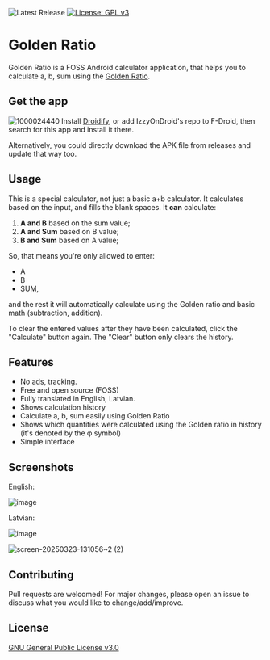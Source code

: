 
![Latest Release](https://img.shields.io/github/v/release/FooqX/GoldenRatio?style=for-the-badge&logo=github)
[![License: GPL v3](https://img.shields.io/badge/License-GPLv3-orange.svg?style=for-the-badge)](https://choosealicense.com/licenses/gpl-3.0/)

# Golden Ratio

Golden Ratio is a FOSS Android calculator application, that helps you to calculate a, b, sum using the [Golden Ratio](https://en.wikipedia.org/wiki/Golden_ratio).

## Get the app
![1000024440](https://github.com/user-attachments/assets/ae8e2e36-0c42-4e9a-9c84-9e2da8393733)
Install [Droidify](https://github.com/Droid-ify/client), or add IzzyOnDroid's repo to F-Droid, then search for this app and install it there.

Alternatively, you could directly download the APK file from releases and update that way too.
## Usage
This is a special calculator, not just a basic a+b calculator.
It calculates based on the input, and fills the blank spaces. It **can** calculate:

1. **A and B** based on the sum value;
2. **A and Sum** based on B value;
3. **B and Sum** based on A value;

So, that means you're only allowed to enter:

- A
- B
- SUM,

and the rest it will automatically calculate using the Golden ratio and basic math (subtraction, addition).

To clear the entered values after they have been calculated, click the "Calculate" button again. The "Clear" button only clears the history.
## Features
- No ads, tracking.
- Free and open source (FOSS)
- Fully translated in English, Latvian.
- Shows calculation history
- Calculate a, b, sum easily using Golden Ratio
- Shows which quantities were calculated using the Golden ratio in history (it's denoted by the φ symbol)
- Simple interface

## Screenshots
English:


![image](https://github.com/user-attachments/assets/c7e38c84-6114-4037-a94c-46eaa84b15b8)


Latvian:


![image](https://github.com/user-attachments/assets/02524e7d-4c80-41aa-b8c8-94073c672204) 

![screen-20250323-131056~2 (2)](https://github.com/user-attachments/assets/1a3c39bb-f799-4296-9e76-d353d35afc28)

## Contributing

Pull requests are welcomed! For major changes, please open an issue to discuss what you would like to change/add/improve.

## License

[GNU General Public License v3.0](https://choosealicense.com/licenses/gpl-3.0/)
